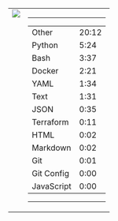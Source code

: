 
<table><tr>
<td valign="top">
  <img src="https://wakatime.com/share/@Aperture/0cd21d5d-ac4f-458d-9c71-d06f479c1297.png" />
</td>

<td valign="top">
  <hr>
  <table>
    <tr><td>Other</td><td>20:12</td></tr><tr><td>Python</td><td>5:24</td></tr><tr><td>Bash</td><td>3:37</td></tr><tr><td>Docker</td><td>2:21</td></tr><tr><td>YAML</td><td>1:34</td></tr><tr><td>Text</td><td>1:31</td></tr><tr><td>JSON</td><td>0:35</td></tr><tr><td>Terraform</td><td>0:11</td></tr><tr><td>HTML</td><td>0:02</td></tr><tr><td>Markdown</td><td>0:02</td></tr><tr><td>Git</td><td>0:01</td></tr><tr><td>Git Config</td><td>0:00</td></tr><tr><td>JavaScript</td><td>0:00</td></tr>
  </table>
  <hr>
</td>
</tr></table>

